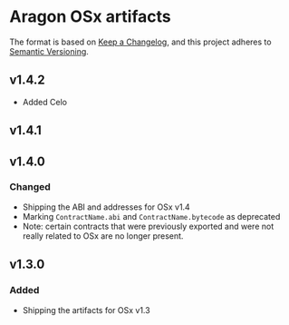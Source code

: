 # Aragon OSx artifacts

The format is based on [Keep a Changelog](https://keepachangelog.com/en/1.0.0/),
and this project adheres to [Semantic Versioning](https://semver.org/spec/v2.0.0.html).

## v1.4.2

- Added Celo

## v1.4.1

## v1.4.0

### Changed

- Shipping the ABI and addresses for OSx v1.4
- Marking `ContractName.abi` and `ContractName.bytecode` as deprecated
- Note: certain contracts that were previously exported and were not really related to OSx are no longer present.

## v1.3.0

### Added

- Shipping the artifacts for OSx v1.3
